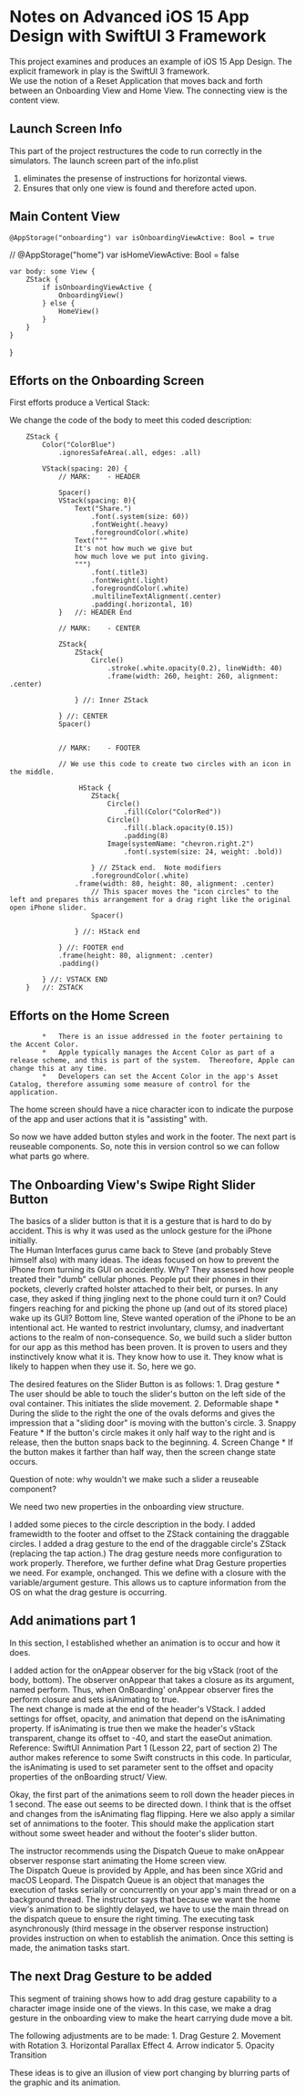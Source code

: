 #  Notes on Advanced iOS 15 App Design with SwiftUI 3 Framework
This project examines and produces an example of iOS 15 App Design.  The explicit framework in play is the SwiftUI 3 framework.   
We use the notion of a Reset Application that moves back and forth between an Onboarding View and Home View.  The connecting view is the content view.

## Launch Screen Info
This part of the project restructures the code to run correctly in the simulators.  The launch screen part of the info.plist 
1. eliminates the presense of instructions for horizontal views.
2. Ensures that only one view is found and therefore acted upon.

## Main Content View


    @AppStorage("onboarding") var isOnboardingViewActive: Bool = true
   // @AppStorage("home") var isHomeViewActive: Bool = false
    
    
    
    var body: some View {
        ZStack {
            if isOnboardingViewActive {
                OnboardingView()
            } else {
                HomeView()
            }
        }
    }
}

##  Efforts on the Onboarding Screen
First efforts produce a Vertical Stack:

We change the code of the body to meet this coded description:

        ZStack {
            Color("ColorBlue")
                .ignoresSafeArea(.all, edges: .all)
            
            VStack(spacing: 20) {
                // MARK:    - HEADER
                
                Spacer()
                VStack(spacing: 0){
                    Text("Share.")
                        .font(.system(size: 60))
                        .fontWeight(.heavy)
                        .foregroundColor(.white)
                    Text("""
                    It's not how much we give but
                    how much love we put into giving.
                    """)
                        .font(.title3)
                        .fontWeight(.light)
                        .foregroundColor(.white)
                        .multilineTextAlignment(.center)
                        .padding(.horizontal, 10)
                }   //: HEADER End
                
                // MARK:    - CENTER
                
                ZStack{
                    ZStack{
                        Circle()
                            .stroke(.white.opacity(0.2), lineWidth: 40)
                            .frame(width: 260, height: 260, alignment: .center)
                        
                    } //: Inner ZStack
                    
                } //: CENTER
                Spacer()
                
                
                // MARK:    - FOOTER
                
                // We use this code to create two circles with an icon in the middle. 
                
                     HStack {
                        ZStack{
                            Circle()
                                .fill(Color("ColorRed"))
                            Circle()
                                .fill(.black.opacity(0.15))
                                .padding(8)
                            Image(systemName: "chevron.right.2")
                                .font(.system(size: 24, weight: .bold))
                            
                        } // ZStack end.  Note modifiers
                        .foregroundColor(.white)
                    .frame(width: 80, height: 80, alignment: .center)
                        // This spacer moves the "icon circles" to the left and prepares this arrangement for a drag right like the original open iPhone slider.
                        Spacer()
                        
                    } //: HStack end
                    
                } //: FOOTER end
                .frame(height: 80, alignment: .center)
                .padding()
                
            } //: VSTACK END
        }   //: ZSTACK
    
    


##  Efforts on the Home Screen


            *   There is an issue addressed in the footer pertaining to the Accent Color.
            *   Apple typically manages the Accent Color as part of a release scheme, and this is part of the system.  Thereofore, Apple can change this at any time.
            *   Developers can set the Accent Color in the app's Asset Catalog, therefore assuming some measure of control for the application.
The home screen should have a nice character icon to indicate the purpose of the app and user actions that it is "assisting" with.
            
So now we have added button styles and work in the footer.  The next part is reuseable components. 
So, note this in version control so we can follow what parts go where.


## The Onboarding View's Swipe Right Slider Button
The basics of a slider button is that it is a gesture that is hard to do by accident.  This is why it was used as the unlock gesture for the iPhone initially.  
The Human Interfaces gurus came back to Steve (and probably Steve himself also) with many ideas.  The ideas focused on how to prevent the iPhone from turning its GUI on accidently.  Why?  They assessed how people treated their "dumb" cellular phones.  People put their phones in their pockets,  cleverly crafted holster attached to their belt, or purses.  In any case, they asked if thing jingling next to the phone could turn it on?  Could fingers reaching for and picking the phone up (and out of its stored place) wake up its GUI?  Bottom line, Steve wanted operation of the iPhone to be an intentional act.   He wanted to restrict involuntary, clumsy, and inadvertant actions to the realm of non-consequence. 
So, we build such a slider button for our app as this method has been proven.  It is proven to users and they instinctively know what it is.  They know how to use it.  They know what is likely to happen when they use it.  So, here we go.
 
The desired features on the Slider Button is as follows:
    1.  Drag gesture
        *   The user should be able to touch the slider's button on the left side of the oval container.  This initiates the slide movement.
    2.  Deformable shape
        *   During the slide to the right the one of the ovals deforms and gives the impression that a "sliding door" is moving with the button's circle.
    3.  Snappy Feature 
        *   If the button's circle makes it only half way to the right and is release, then the button snaps back to the beginning.
    4.  Screen Change
        *   If the button makes it farther than half way, then the screen change state occurs.
        
Question of note:  why wouldn't we make such a slider a reuseable component?  

We need two new properties in the onboarding view structure.

I added some pieces to the circle description in the body.  I added framewidth to the footer and offset to the ZStack containing the draggable circles.
I added a drag gesture to the end of the draggable circle's ZStack (replacing the tap action.)
The drag gesture needs more configuration to work properly.  Therefore, we further define what Drag Gesture properties we need.  For example, onchanged.  This we define with a closure with the variable/argument gesture.  This allows us to capture information from the OS on what the drag gesture is occurring.


## Add animations part 1
In this section, I established whether an animation is to occur and how it does.

I added action for the onAppear observer for the big vStack (root of the body, bottom). The observer onAppear that takes a closure as its argument, named perform. Thus, when OnBoarding' onAppear observer fires the perform closure and sets isAnimating to true.  
The next change is made at the end of the header's VStack.  I added settings for offset, opacity, and animation that depend on the isAnimating property.  If isAnimating is true then we make the header's vStack transparent, change its offset to -40, and start the easeOut animation.
Reference: SwiftUI Annimation Part 1 (Lesson 22, part of section 2)
The author makes reference to some Swift constructs in this code.  In particular, the isAnimating is used to set parameter sent to the offset and opacity properties of the onBoarding struct/ View.

Okay, the first part of the animations seem to roll down the header pieces in 1 second.  The ease out seems to be directed down.  I think that is the offset and changes from the isAnimating flag flipping. 
Here we also apply a similar set of annimations to the footer.   This should make the application start without some sweet header and without the footer's slider button.

The instructor recommends using the Dispatch Queue to make onAppear observer response start animating the Home screen view.  
The Dispatch Queue is provided by Apple, and has been since XGrid and macOS Leopard.  The Dispatch Queue is an object that manages the execution of tasks serially or concurrently on your app's main thread or on a background thread.
The instructor says that because we want the home view's animation to be slightly delayed, we have to use the main thread on the dispatch queue to ensure the right timing.
The executing task asynchronously (third message in the observer response instruction) provides instruction on when to establish the animation.  Once this setting is made, the animation tasks start.
 
 ## The next Drag Gesture to be added
 This segment of training shows how to add drag gesture capability to a character image inside one of the views.  In this case, we make a drag gesture in the onboarding view to make the heart carrying dude move a bit.
 
 The following adjustments are to be made:
    1.  Drag Gesture
    2.  Movement with Rotation
    3.  Horizontal Parallax Effect
    4.  Arrow indicator
    5.  Opacity Transition
    
These ideas is to give an illusion of view port changing by blurring parts of the graphic and its animation.  
    
 
